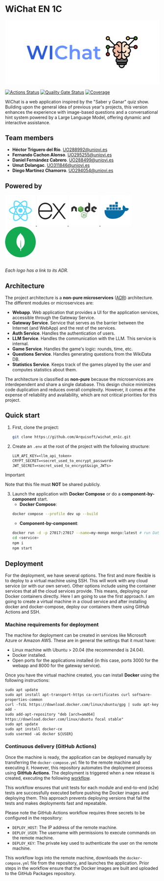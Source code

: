 # WiChat EN 1C

![alt text](.github/images/logo.png)

[![Actions Status](https://github.com/arquisoft/wichat_en1c/workflows/CI%20for%20wichat_en1c/badge.svg)](https://github.com/arquisoft/wichat_en1c/actions)
[![Quality Gate Status](https://sonarcloud.io/api/project_badges/measure?project=Arquisoft_wichat_en1c&metric=alert_status)](https://sonarcloud.io/summary/new_code?id=Arquisoft_wichat_en1c)
[![Coverage](https://sonarcloud.io/api/project_badges/measure?project=Arquisoft_wichat_en1c&metric=coverage)](https://sonarcloud.io/summary/new_code?id=Arquisoft_wichat_en1c)

WiChat is a web application inspired by the "Saber y Ganar" quiz show. Building upon the general idea of previous year's projects, this version enhances the experience with image-based questions and a conversational hint system powered by a Large Language Model, offering dynamic and interactive assistance.

## Team members

- **Héctor Triguero del Río**. UO288992@uniovi.es
- **Fernando Cachon Alonso**. UO295255@uniovi.es
- **Daniel Fernández Cabrero**. UO288499@uniovi.es
- **Umut Dolangac**. UO311846@uniovi.es
- **Diego Martínez Chamorro**. UO294054@uniovi.es

## Powered by

<div>
  <a href="https://github.com/Arquisoft/wichat_en1c/wiki/Decision-Records#adr-2-frontend-tech">
    <img src=".github/images/react.png" style="height: 100px">
  </a>
  <a href="https://github.com/Arquisoft/wichat_en1c/wiki/Decision-Records#adr-7-web-server-framework">
    <img src=".github/images/express.png" style="height: 100px">
  </a>
  <a href="https://github.com/Arquisoft/wichat_en1c/wiki/Decision-Records#adr-3-backend-tech">
    <img src=".github/images/node.png" style="height: 100px">
  </a>
  <a href="https://github.com/Arquisoft/wichat_en1c/wiki/Decision-Records#adr-4-deployment-tech">
    <img src=".github/images/docker.webp" style="height: 100px">
  </a>
  <a href="https://github.com/Arquisoft/wichat_en1c/wiki/Decision-Records#adr-4-deployment-tech">
    <img src=".github/images/mongodb.svg" style="height: 100px">
  </a>
</div>
<br>

_Each logo has a link to its ADR._

## Architecture

The project architecture is a **non-pure microservices** ([ADR](https://github.com/Arquisoft/wichat_en1c/wiki/Decision-Records#adr-5-architectural-pattern)) architecture. The different modules or microservices are:

- **Webapp**. Web application that provides a UI for the application services, accessible through the Gateway Service.
- **Gateway Service**. Service that serves as the barrier between the Internet (and WebApp) and the rest of the services.
- **Auth Service**. Handles the authentication of users.
- **LLM Service**. Handles the communication with the LLM. This service is internal.
- **Game Service**. Handles the game's logic: rounds, time, etc.
- **Questions Service**. Handles generating questions from the WikiData DB.
- **Statistics Service**. Keeps track of the games played by the user and computes statistics about them.

The architecture is classified as **non-pure** because the microservices are interdependent and share a single database. This design choice minimizes code duplication and reduces overall complexity. However, it comes at the expense of reliability and availability, which are not critical priorities for this project.

## Quick start

1. First, clone the project:

   ```sh
   git clone https://github.com/Arquisoft/wichat_en1c.git
   ```

2. Create an `.env` at the root of the project with the following structure:
   ```properties
   LLM_API_KEY=<llm_api_token>
   CRYPT_SECRET=<secret_used_to_encrypt_password>
   JWT_SECRET=<secret_used_to_encrypt&sign_JWTs>
   ```

> [!IMPORTANT]
> Note that this file must **NOT** be shared publicly.

3. Launch the application with **Docker Compose** or do a **component-by-component** start.
   - **Docker Compose**:
   ```sh
   docker compose --profile dev up --build
   ```
   - **Component-by-component**:
   ```sh
   docker run -d -p 27017:27017 --name=my-mongo mongo:latest # run Database
   cd <service>
   npm i
   npm start
   ```

## Deployment

For the deployment, we have several options. The first and more flexible is to deploy to a virtual machine using SSH. This will work with any cloud service (or with our own server). Other options include using the container services that all the cloud services provide. This means, deploying our Docker containers directly. Here I am going to use the first approach. I am going to create a virtual machine in a cloud service and after installing docker and docker-compose, deploy our containers there using GitHub Actions and SSH.

### Machine requirements for deployment

The machine for deployment can be created in services like Microsoft Azure or Amazon AWS. These are in general the settings that it must have:

- Linux machine with Ubuntu > 20.04 (the recommended is 24.04).
- Docker installed.
- Open ports for the applications installed (in this case, ports 3000 for the webapp and 8000 for the gateway service).

Once you have the virtual machine created, you can install **Docker** using the following instructions:

```ssh
sudo apt update
sudo apt install apt-transport-https ca-certificates curl software-properties-common
curl -fsSL https://download.docker.com/linux/ubuntu/gpg | sudo apt-key add -
sudo add-apt-repository "deb [arch=amd64] https://download.docker.com/linux/ubuntu focal stable"
sudo apt update
sudo apt install docker-ce
sudo usermod -aG docker ${USER}
```

### Continuous delivery (GitHub Actions)

Once the machine is ready, the application can be deployed manually by transferring the `docker-compose.yml` file to the remote machine and executing it. However, this repository automates the deployment process using **GitHub Actions**. The deployment is triggered when a new release is created, executing the following [workflow](https://raw.githubusercontent.com/arquisoft/wichat_en1c/master/.github/workflows/release.yml).

This workflow ensures that unit tests for each module and end-to-end (e2e) tests are successfully executed before pushing the Docker images and deploying them. This approach prevents deploying versions that fail the tests and makes deployments fast and repeatable.

Please note the GitHub Actions workflow requires three secrets to be configured in the repository:

- `DEPLOY_HOST`: The IP address of the remote machine.
- `DEPLOY_USER`: The username with permissions to execute commands on the remote machine.
- `DEPLOY_KEY`: The private key used to authenticate the user on the remote machine.

This workflow logs into the remote machine, downloads the `docker-compose.yml` file from the repository, and launches the application. Prior steps in the workflow ensure that the Docker images are built and uploaded to the GitHub Packages repository.

